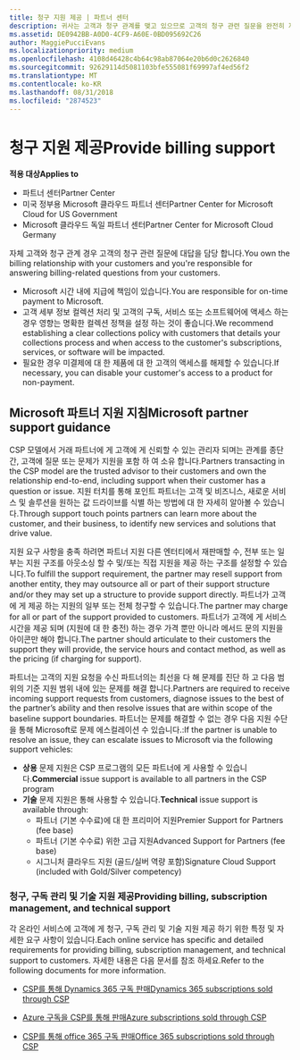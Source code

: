 ```yaml
---
title: 청구 지원 제공 | 파트너 센터
description: 귀사는 고객과 청구 관계를 맺고 있으므로 고객의 청구 관련 질문을 완전히 지원해야 합니다.
ms.assetid: DE0942BB-A0D0-4CF9-A60E-0BD095692C26
author: MaggiePucciEvans
ms.localizationpriority: medium
ms.openlocfilehash: 4108d46428c4b64c98ab87064e20b6d0c2626840
ms.sourcegitcommit: 92629114d5081103bfe555081f69997af4ed56f2
ms.translationtype: MT
ms.contentlocale: ko-KR
ms.lasthandoff: 08/31/2018
ms.locfileid: "2874523"
---
```

# <a name="provide-billing-support"></a><span data-ttu-id="66620-103">청구 지원 제공</span><span class="sxs-lookup"><span data-stu-id="66620-103">Provide billing support</span></span>

**<span data-ttu-id="66620-104">적용 대상</span><span class="sxs-lookup"><span data-stu-id="66620-104">Applies to</span></span>**

-  <span data-ttu-id="66620-105">파트너 센터</span><span class="sxs-lookup"><span data-stu-id="66620-105">Partner Center</span></span>
-  <span data-ttu-id="66620-106">미국 정부용 Microsoft 클라우드 파트너 센터</span><span class="sxs-lookup"><span data-stu-id="66620-106">Partner Center for Microsoft Cloud for US Government</span></span>
-  <span data-ttu-id="66620-107">Microsoft 클라우드 독일 파트너 센터</span><span class="sxs-lookup"><span data-stu-id="66620-107">Partner Center for Microsoft Cloud Germany</span></span>

<span data-ttu-id="66620-108">자체 고객와 청구 관계 경우 고객의 청구 관련 질문에 대답을 담당 합니다.</span><span class="sxs-lookup"><span data-stu-id="66620-108">You own the billing relationship with your customers and you're responsible for answering billing-related questions from your customers.</span></span>

-   <span data-ttu-id="66620-109">Microsoft 시간 내에 지급에 책임이 있습니다.</span><span class="sxs-lookup"><span data-stu-id="66620-109">You are responsible for on-time payment to Microsoft.</span></span>
-   <span data-ttu-id="66620-110">고객 세부 정보 컬렉션 처리 및 고객의 구독, 서비스 또는 소프트웨어에 액세스 하는 경우 영향는 명확한 컬렉션 정책을 설정 하는 것이 좋습니다.</span><span class="sxs-lookup"><span data-stu-id="66620-110">We recommend establishing a clear collections policy with customers that details your collections process and when access to the customer's subscriptions, services, or software will be impacted.</span></span>
-   <span data-ttu-id="66620-111">필요한 경우 미결제에 대 한 제품에 대 한 고객의 액세스를 해제할 수 있습니다.</span><span class="sxs-lookup"><span data-stu-id="66620-111">If necessary, you can disable your customer's access to a product for non-payment.</span></span>

## <a name="microsoft-partner-support-guidance"></a><span data-ttu-id="66620-112">Microsoft 파트너 지원 지침</span><span class="sxs-lookup"><span data-stu-id="66620-112">Microsoft partner support guidance</span></span>

<span data-ttu-id="66620-113">CSP 모델에서 거래 파트너에 게 고객에 게 신뢰할 수 있는 관리자 되며는 관계를 종단 간, 고객에 질문 또는 문제가 지원을 포함 하 여 소유 합니다.</span><span class="sxs-lookup"><span data-stu-id="66620-113">Partners transacting in the CSP model are the trusted advisor to their customers and own the relationship end-to-end, including support when their customer has a question or issue.</span></span> <span data-ttu-id="66620-114">지원 터치를 통해 포인트 파트너는 고객 및 비즈니스, 새로운 서비스 및 솔루션을 원하는 값 드라이브를 식별 하는 방법에 대 한 자세히 알아볼 수 있습니다.</span><span class="sxs-lookup"><span data-stu-id="66620-114">Through support touch points partners can learn more about the customer, and their business, to identify new services and solutions that drive value.</span></span>

<span data-ttu-id="66620-115">지원 요구 사항을 충족 하려면 파트너 지원 다른 엔터티에서 재판매할 수, 전부 또는 일부는 지원 구조를 아웃소싱 할 수 및/또는 직접 지원을 제공 하는 구조를 설정할 수 있습니다.</span><span class="sxs-lookup"><span data-stu-id="66620-115">To fulfill the support requirement, the partner may resell support from another entity, they may outsource all or part of their support structure and/or they may set up a structure to provide support directly.</span></span>  <span data-ttu-id="66620-116">파트너가 고객에 게 제공 하는 지원의 일부 또는 전체 청구할 수 있습니다.</span><span class="sxs-lookup"><span data-stu-id="66620-116">The partner may charge for all or part of the support provided to customers.</span></span> <span data-ttu-id="66620-117">파트너가 고객에 게 서비스 시간을 제공 되며 (지원에 대 한 충전) 하는 경우 가격 뿐만 아니라 메서드 문의 지원을 아이콘만 해야 합니다.</span><span class="sxs-lookup"><span data-stu-id="66620-117">The partner should articulate to their customers the support they will provide, the service hours and contact method, as well as the pricing (if charging for support).</span></span> 

<span data-ttu-id="66620-118">파트너는 고객의 지원 요청을 수신 파트너의는 최선을 다 해 문제를 진단 하 고 다음 범위의 기준 지원 범위 내에 있는 문제를 해결 합니다.</span><span class="sxs-lookup"><span data-stu-id="66620-118">Partners are required to receive incoming support requests from customers, diagnose issues to the best of the partner’s ability and then resolve issues that are within scope of the baseline support boundaries.</span></span> <span data-ttu-id="66620-119">파트너는 문제를 해결할 수 없는 경우 다음 지원 수단을 통해 Microsoft로 문제 에스컬레이션 수 있습니다.:</span><span class="sxs-lookup"><span data-stu-id="66620-119">If the partner is unable to resolve an issue, they can escalate issues to Microsoft via the following support vehicles:</span></span>

- <span data-ttu-id="66620-120">**상용** 문제 지원은 CSP 프로그램의 모든 파트너에 게 사용할 수 있습니다.</span><span class="sxs-lookup"><span data-stu-id="66620-120">**Commercial** issue support is available to all partners in the CSP program</span></span>
-   <span data-ttu-id="66620-121">**기술** 문제 지원은 통해 사용할 수 있습니다.</span><span class="sxs-lookup"><span data-stu-id="66620-121">**Technical** issue support is available through:</span></span>
    -   <span data-ttu-id="66620-122">파트너 (기본 수수료)에 대 한 프리미어 지원</span><span class="sxs-lookup"><span data-stu-id="66620-122">Premier Support for Partners (fee base)</span></span>
    -   <span data-ttu-id="66620-123">파트너 (기본 수수료) 위한 고급 지원</span><span class="sxs-lookup"><span data-stu-id="66620-123">Advanced Support for Partners (fee base)</span></span>
    -   <span data-ttu-id="66620-124">시그니처 클라우드 지원 (골드/실버 역량 포함)</span><span class="sxs-lookup"><span data-stu-id="66620-124">Signature Cloud Support (included with Gold/Silver competency)</span></span>

### <a name="providing-billing-subscription-management-and-technical-support"></a><span data-ttu-id="66620-125">청구, 구독 관리 및 기술 지원 제공</span><span class="sxs-lookup"><span data-stu-id="66620-125">Providing billing, subscription management, and technical support</span></span> 

<span data-ttu-id="66620-126">각 온라인 서비스에 고객에 게 청구, 구독 관리 및 기술 지원 제공 하기 위한 특정 및 자세한 요구 사항이 있습니다.</span><span class="sxs-lookup"><span data-stu-id="66620-126">Each online service has specific and detailed requirements for providing billing, subscription management, and technical support to customers.</span></span> <span data-ttu-id="66620-127">자세한 내용은 다음 문서를 참조 하세요.</span><span class="sxs-lookup"><span data-stu-id="66620-127">Refer to the following documents for more information.</span></span>

-   [<span data-ttu-id="66620-128">CSP를 통해 Dynamics 365 구독 판매</span><span class="sxs-lookup"><span data-stu-id="66620-128">Dynamics 365 subscriptions sold through CSP</span></span>](https://www.microsoftpartnercommunity.com/t5/CSP/Microsoft-Partner-Support-Guidance/m-p/5262#M30)

-   [<span data-ttu-id="66620-129">Azure 구독을 CSP를 통해 판매</span><span class="sxs-lookup"><span data-stu-id="66620-129">Azure subscriptions sold through CSP</span></span>](https://www.microsoftpartnercommunity.com/t5/CSP/Microsoft-Partner-Support-Guidance/m-p/5263#M31)

-   [<span data-ttu-id="66620-130">CSP를 통해 office 365 구독 판매</span><span class="sxs-lookup"><span data-stu-id="66620-130">Office 365 subscriptions sold through CSP</span></span>](https://www.microsoftpartnercommunity.com/t5/CSP/Microsoft-Partner-Support-Guidance/m-p/5264#M32)
 

